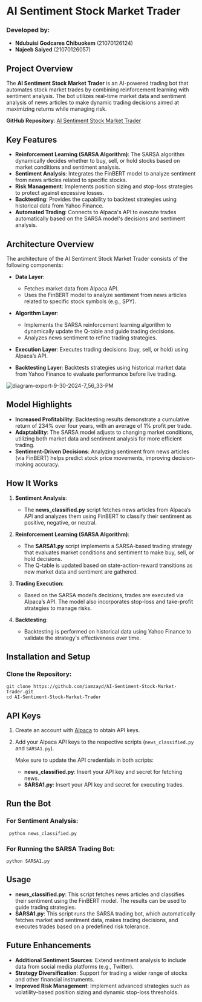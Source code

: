 # AI Sentiment Stock Market Trader

### Developed by:
- **Ndubuisi Godcares Chibuokem** (21070126124)
- **Najeeb Saiyed** (21070126057)

## Project Overview
The **AI Sentiment Stock Market Trader** is an AI-powered trading bot that automates stock market trades by combining reinforcement learning with sentiment analysis. The bot utilizes real-time market data and sentiment analysis of news articles to make dynamic trading decisions aimed at maximizing returns while managing risk.

**GitHub Repository**: [AI Sentiment Stock Market Trader](https://github.com/iamzayd/AI-Sentiment-Stock-Market-Trader)

## Key Features
- **Reinforcement Learning (SARSA Algorithm)**: The SARSA algorithm dynamically decides whether to buy, sell, or hold stocks based on market conditions and sentiment analysis.
- **Sentiment Analysis**: Integrates the FinBERT model to analyze sentiment from news articles related to specific stocks.
- **Risk Management**: Implements position sizing and stop-loss strategies to protect against excessive losses.
- **Backtesting**: Provides the capability to backtest strategies using historical data from Yahoo Finance.
- **Automated Trading**: Connects to Alpaca's API to execute trades automatically based on the SARSA model's decisions and sentiment analysis.

## Architecture Overview
The architecture of the AI Sentiment Stock Market Trader consists of the following components:

- **Data Layer**: 
  - Fetches market data from Alpaca API.
  - Uses the FinBERT model to analyze sentiment from news articles related to specific stock symbols (e.g., SPY).
  
- **Algorithm Layer**: 
  - Implements the SARSA reinforcement learning algorithm to dynamically update the Q-table and guide trading decisions.
  - Analyzes news sentiment to refine trading strategies.
  
- **Execution Layer**: Executes trading decisions (buy, sell, or hold) using Alpaca’s API.

- **Backtesting Layer**: Backtests strategies using historical market data from Yahoo Finance to evaluate performance before live trading.

![diagram-export-9-30-2024-7_56_33-PM](https://github.com/user-attachments/assets/2d03325f-891e-4a48-ae69-d7adaec90c41)

## Model Highlights
- **Increased Profitability**: Backtesting results demonstrate a cumulative return of 234% over four years, with an average of 1% profit per trade.
- **Adaptability**: The SARSA model adjusts to changing market conditions, utilizing both market data and sentiment analysis for more efficient trading.
- **Sentiment-Driven Decisions**: Analyzing sentiment from news articles (via FinBERT) helps predict stock price movements, improving decision-making accuracy.

## How It Works

1. **Sentiment Analysis**: 
   - The **news_classified.py** script fetches news articles from Alpaca’s API and analyzes them using FinBERT to classify their sentiment as positive, negative, or neutral.
   
2. **Reinforcement Learning (SARSA Algorithm)**:
   - The **SARSA1.py** script implements a SARSA-based trading strategy that evaluates market conditions and sentiment to make buy, sell, or hold decisions.
   - The Q-table is updated based on state-action-reward transitions as new market data and sentiment are gathered.

3. **Trading Execution**: 
   - Based on the SARSA model’s decisions, trades are executed via Alpaca’s API. The model also incorporates stop-loss and take-profit strategies to manage risks.

4. **Backtesting**: 
   - Backtesting is performed on historical data using Yahoo Finance to validate the strategy's effectiveness over time.

## Installation and Setup

### Clone the Repository:
```
git clone https://github.com/iamzayd/AI-Sentiment-Stock-Market-Trader.git
cd AI-Sentiment-Stock-Market-Trader
```

## API Keys

1. Create an account with [Alpaca](https://alpaca.markets/) to obtain API keys.

2. Add your Alpaca API keys to the respective scripts (`news_classified.py` and `SARSA1.py`).

   Make sure to update the API credentials in both scripts:
   - **news_classified.py**: Insert your API key and secret for fetching news.
   - **SARSA1.py**: Insert your API key and secret for executing trades.


## Run the Bot
### For Sentiment Analysis:

``` python news_classified.py```

### For Running the SARSA Trading Bot:

```python SARSA1.py```


## Usage

- **news_classified.py**: This script fetches news articles and classifies their sentiment using the FinBERT model. The results can be used to guide trading strategies.
- **SARSA1.py**: This script runs the SARSA trading bot, which automatically fetches market and sentiment data, makes trading decisions, and executes trades based on a predefined risk tolerance.

## Future Enhancements

- **Additional Sentiment Sources**: Extend sentiment analysis to include data from social media platforms (e.g., Twitter).
- **Strategy Diversification**: Support for trading a wider range of stocks and other financial instruments.
- **Improved Risk Management**: Implement advanced strategies such as volatility-based position sizing and dynamic stop-loss thresholds.

